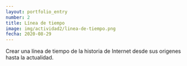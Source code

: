 ```yaml
---
layout: portfolio_entry
number: 2
title: Línea de tiempo
image: img/actividad2/linea-de-tiempo.png
fecha: 2020-08-29
---
```


Crear una línea de tiempo de la historia de Internet desde sus origenes hasta la actualidad.
